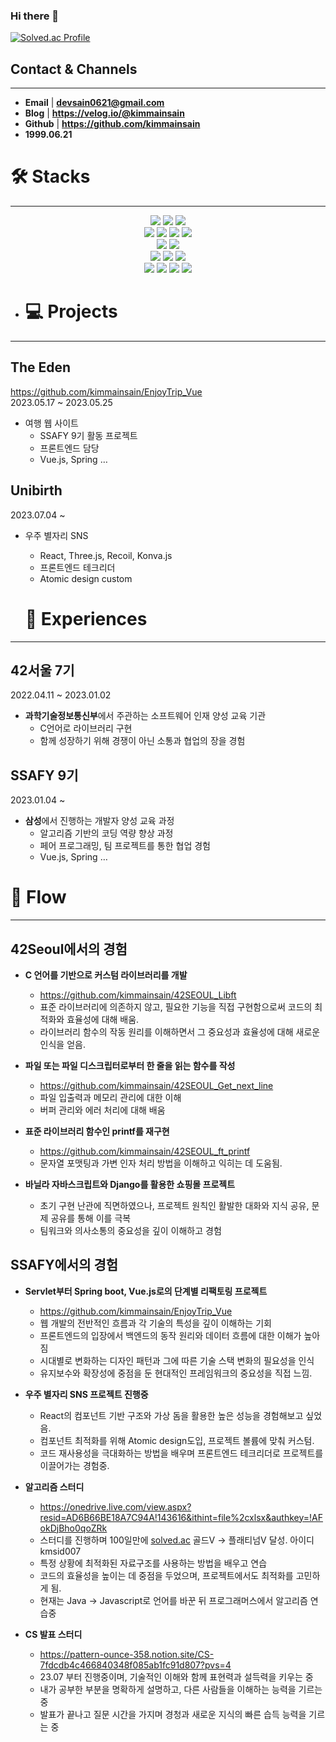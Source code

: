 ### Hi there 👋
[![Solved.ac Profile](http://mazassumnida.wtf/api/v2/generate_badge?boj=kmsid007)](https://solved.ac/kmsid007/)

## Contact & Channels

---

- **Email** | **devsain0621@gmail.com**
- **Blog** | **https://velog.io/@kimmainsain**
- **Github** | **https://github.com/kimmainsain**
- **1999.06.21**

# 🛠  Stacks

---

<div align=center> 
  <img src="https://img.shields.io/badge/java-007396?style=for-the-badge&logo=java&logoColor=white"> 
    <img src="https://img.shields.io/badge/c-A8B9CCC?style=for-the-badge&logo=c&logoColor=white">
  <img src="https://img.shields.io/badge/python-3776AB?style=for-the-badge&logo=python&logoColor=white"> 
<br>
<img src="https://img.shields.io/badge/html5-E34F26?style=for-the-badge&logo=html5&logoColor=white">
  <img src="https://img.shields.io/badge/css-1572B6?style=for-the-badge&logo=css3&logoColor=white"> 
  <img src="https://img.shields.io/badge/tailwindcss-06B6D4?style=for-the-badge&logo=tailwindcss&logoColor=white">
  <img src="https://img.shields.io/badge/JavaScript-F7DF1E?style=for-the-badge&logo=JavaScript&logoColor=white">
<br>
  <img src="https://img.shields.io/badge/mysql-4479A1?style=for-the-badge&logo=mysql&logoColor=white"> 
  <img src="https://img.shields.io/badge/firebase-FFCA28?style=for-the-badge&logo=firebase&logoColor=white">
<br>
  <img src="https://img.shields.io/badge/react-61DAFB?style=for-the-badge&logo=react&logoColor=black"> 
  <img src="https://img.shields.io/badge/vue.js-4FC08D?style=for-the-badge&logo=vue.js&logoColor=white"> 
  <img src="https://img.shields.io/badge/node.js-339933?style=for-the-badge&logo=Node.js&logoColor=white">
  <br>
  <img src="https://img.shields.io/badge/spring-6DB33F?style=for-the-badge&logo=spring&logoColor=white"> 
  <img src="https://img.shields.io/badge/recoil-3578E5?style=for-the-badge&logo=recoil&logoColor=white"> 
  <img src="https://img.shields.io/badge/konva-0D83CD?style=for-the-badge&logo=konva&logoColor=white"> 
  <img src="https://img.shields.io/badge/threedotjs-000000?style=for-the-badge&logo=threedotjs&logoColor=white"> 
</div>

- # 💻  Projects

---

## The Eden

https://github.com/kimmainsain/EnjoyTrip_Vue
<br>
2023.05.17 ~ 2023.05.25

- 여행 웹 사이트
    - SSAFY 9기 활동 프로젝트
    - 프론트엔드 담당
    - Vue.js, Spring …

## Unibirth

2023.07.04 ~ 

- 우주 별자리 SNS
    - React, Three.js, Recoil, Konva.js
    - 프론트엔드 테크리더
    - Atomic design custom
 
  # 🎈  Experiences

---

## 42서울 7기

2022.04.11 ~ 2023.01.02

- **과학기술정보통신부**에서 주관하는 소프트웨어 인재 양성 교육 기관
    - C언어로 라이브러리 구현
    - 함께 성장하기 위해 경쟁이 아닌 소통과 협업의 장을 경험

## SSAFY 9기

2023.01.04 ~ 

- **삼성**에서 진행하는 개발자 양성 교육 과정
    - 알고리즘 기반의 코딩 역량 향상 과정
    - 페어 프로그래밍, 팀 프로젝트를 통한 협업 경험
    - Vue.js, Spring …
 
# 🚄  Flow

---

## 42Seoul에서의 경험

- **C 언어를 기반으로 커스텀 라이브러리를 개발**
    - https://github.com/kimmainsain/42SEOUL_Libft
    - 표준 라이브러리에 의존하지 않고, 필요한 기능을 직접 구현함으로써 코드의 최적화와 효율성에 대해 배움.
    - 라이브러리 함수의 작동 원리를 이해하면서 그 중요성과 효율성에 대해 새로운 인식을 얻음.
    
- **파일 또는 파일 디스크립터로부터 한 줄을 읽는 함수를 작성**
    - https://github.com/kimmainsain/42SEOUL_Get_next_line
    - 파일 입출력과 메모리 관리에 대한 이해
    - 버퍼 관리와 에러 처리에 대해 배움

- **표준 라이브러리 함수인 printf를 재구현**
    - https://github.com/kimmainsain/42SEOUL_ft_printf
    - 문자열 포맷팅과 가변 인자 처리 방법을 이해하고 익히는 데 도움됨.
    
- **바닐라 자바스크립트와 Django를 활용한 쇼핑몰 프로젝트**
    - 초기 구현 난관에 직면하였으나, 프로젝트 원칙인 활발한 대화와 지식 공유, 문제 공유를 통해 이를 극복
    - 팀워크와 의사소통의 중요성을 깊이 이해하고 경험
    

## SSAFY에서의 경험

- **Servlet부터 Spring boot, Vue.js로의 단계별 리팩토링 프로젝트**
    - https://github.com/kimmainsain/EnjoyTrip_Vue
    - 웹 개발의 전반적인 흐름과 각 기술의 특성을 깊이 이해하는 기회
    - 프론트엔드의 입장에서 백엔드의 동작 원리와 데이터 흐름에 대한 이해가 높아짐
    - 시대별로 변화하는 디자인 패턴과 그에 따른 기술 스택 변화의 필요성을 인식
    - 유지보수와 확장성에 중점을 둔 현대적인 프레임워크의 중요성을 직접 느낌.
    
- **우주 별자리 SNS 프로젝트 진행중**
    - React의 컴포넌트 기반 구조와 가상 돔을 활용한 높은 성능을 경험해보고 싶었음.
    - 컴포넌트 최적화를 위해 Atomic design도입, 프로젝트 볼륨에 맞춰 커스텀.
    - 코드 재사용성을 극대화하는 방법을 배우며 프론트엔드 테크리더로 프로젝트를 이끌어가는 경험중.

- **알고리즘 스터디**
    - https://onedrive.live.com/view.aspx?resid=AD6B66BE18A7C94A!143616&ithint=file%2cxlsx&authkey=!AFokDjBho0qoZRk
    - 스터디를 진행하며 100일만에 [solved.ac](http://solved.ac) 골드V → 플래티넘V 달성. 아이디 kmsid007
    - 특정 상황에 최적화된 자료구조를 사용하는 방법을 배우고 연습
    - 코드의 효율성을 높이는 데 중점을 두었으며, 프로젝트에서도 최적화를 고민하게 됨.
    - 현재는 Java → Javascript로 언어를 바꾼 뒤 프로그래머스에서 알고리즘 연습중

- **CS 발표 스터디**
    - https://pattern-ounce-358.notion.site/CS-7fdcdb4c466840348f085ab1fc91d807?pvs=4
    - 23.07 부터 진행중이며, 기술적인 이해와 함께 표현력과 설득력을 키우는 중
    - 내가 공부한 부분을 명확하게 설명하고, 다른 사람들을 이해하는 능력을 기르는 중
    - 발표가 끝나고 질문 시간을 가지며 경청과 새로운 지식의 빠른 습득 능력을 기르는 중

<!--
**kimmainsain/kimmainsain** is a ✨ _special_ ✨ repository because its `README.md` (this file) appears on your GitHub profile.

Here are some ideas to get you started:

- 🔭 I’m currently working on ...
- 🌱 I’m currently learning ...
- 👯 I’m looking to collaborate on ...
- 🤔 I’m looking for help with ...
- 💬 Ask me about ...
- 📫 How to reach me: ...
- 😄 Pronouns: ...
- ⚡ Fun fact: ...
-->
